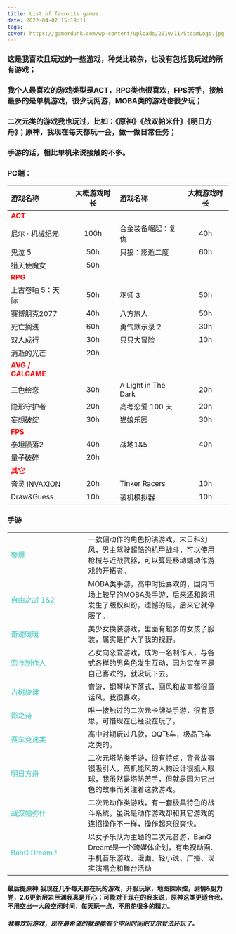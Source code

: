 ```yaml
---
title: List of favorite games
date: 2022-04-02 15:19:11
tags:
cover: https://gamerdunk.com/wp-content/uploads/2019/11/SteamLogo.jpg
---
```


### 这是我喜欢且玩过的一些游戏，种类比较杂，也没有包括我玩过的所有游戏；

### 我个人最喜欢的游戏类型是ACT，RPG类也很喜欢，FPS苦手，接触最多的是单机游戏，很少玩网游，MOBA类的游戏也很少玩；

### 二次元类的游戏我也玩过，比如：《原神》《战双帕米什》《明日方舟》；原神，我现在每天都玩一会，做一做日常任务；

### 手游的话，相比单机来说接触的不多。

### PC端：

|游戏名称|大概游戏时长|游戏名称|大概游戏时长|
|:---|:---:|:---|:---:|
|<span style="color:red"><b>ACT</b></span>|
|尼尔 · 机械纪元|100h|合金装备崛起：复仇|40h|
|鬼泣 5|50h|只狼：影逝二度|60h|
|猎天使魔女|50h|
|<span style="color:red"><b>RPG</b></span>|
|上古卷轴 5：天际|50h|巫师 3|50h|
|赛博朋克2077|40h|八方旅人|50h|
|死亡搁浅|60h|勇气默示录 2|30h|
|双人成行|30h|只只大冒险|10h|
|消逝的光芒|20h|
|<span style="color:red"><b>AVG / GALGAME</b></span> ||||
|三色绘恋|30h|A Light in The Dark|20h|
|隐形守护者|20h|高考恋爱 100 天|20h|
|妄想破绽|30h|猫娘乐园|30h|
|<span style="color:red"><b>FPS</b></span>|
|泰坦陨落2|40h|战地1&5|40h|
|量子破碎|20h
|<span style="color:red"><b>其它</b></span>
|音灵 INVAXION |20h|Tinker Racers|10h|
|Draw&Guess|10h|装机模拟器|10h|

### 手游
<html>
<table>
	<tr>
		<td id="game">聚爆</td>
		<td>一款偏动作的角色扮演游戏，末日科幻风，男主驾驶超酷的机甲战斗，可以使用枪械与近战武器，可以算是移动端动作游戏的开拓者。</td>
	</tr>
	<tr>
		<td id="game">自由之战 1&2</td>
		<td>MOBA类手游，高中时挺喜欢的，国内市场上较早的MOBA类手游，后来还和腾讯发生了版权纠纷，遗憾的是，后来它就停服了。</td>
	</tr>
	<tr>
		<td id="game">奇迹暖暖</td>
		<td>美少女换装游戏，里面有超多的女孩子服装，属实是扩大了我的视野。</td>
	</tr>
	<tr>
		<td id="game">恋与制作人</td>
		<td>乙女向恋爱游戏，成为一名制作人，与各式各样的男角色发生互动，因为实在不是自己喜欢的，就没玩下去。</td>
	</tr>
	<tr>
		<td id="game">古树旋律</td>
		<td>音游，钢琴块下落式，画风和故事都很童话风，我很喜欢。</td>
	</tr>
	<tr>
		<td id="game">影之诗</td>
		<td>唯一接触过的二次元卡牌类手游，很有意思，可惜现在已经没在玩了。</td>
	</tr>
	<tr>
		<td id="game">赛车竞速类</td>
		<td>高中时期玩过几款，QQ飞车，极品飞车之类的。</td>
	</tr>	
	<tr>
		<td id="game">明日方舟</td>
		<td>二次元塔防类手游，很有特点，背景故事很吸引人，高机能风的人物设计很抓人眼球，我虽然是塔防苦手，但就是因为它出色的故事而关注着这款游戏。</td>
	</tr>
	<tr>
		<td id="game">战双帕弥什</td>
		<td>二次元动作类游戏，有一套极具特色的战斗系统，虽说是动作游戏却和其它游戏的连招操作不一样，操作起来很爽快。</td>
	</tr>
	<tr>
		<td id="game">BanG Dream！</td>
		<td>以女子乐队为主题的二次元音游，BanG Dream!是一个跨媒体企划，有电视动画、手机音乐游戏、漫画、轻小说、广播、现实演唱会和舞台活动<td>
	</tr>
</table>
<style>
	#game{
		color:#39c5bb;
		width:160px;
	}
</style>
</html>

<h4>最后提原神,我现在几乎每天都在玩的游戏，开服玩家，地图探索控，剧情&厨力党，2.6更新层岩巨渊我真是开心；可能对于现在的我来说，原神这类更适合我，不用空出一大段空闲时间，每天玩一点，不用花很多的精力。<h4>

<h5>我喜欢玩游戏，现在最希望的就是能有个空闲时间把艾尔登法环玩了。</h5>

